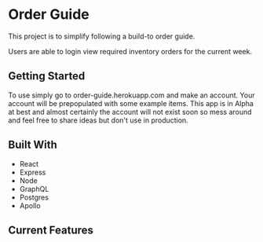 # Order Guide

This project is to simplify following a build-to order guide.

Users are able to login view required inventory orders for the current week.

## Getting Started

To use simply go to order-guide.herokuapp.com and make an account. Your account will be prepopulated with some example items. This app is in Alpha at best and almost certainly the account will not exist soon so mess around and feel free to share ideas but don't use in production.

## Built With

- React
- Express
- Node
- GraphQL
- Postgres
- Apollo

## Current Features
